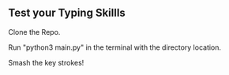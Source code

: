 ## Test your Typing Skillls
Clone the Repo.
<p>Run "python3 main.py" in the terminal with the directory location.</p>
Smash the key strokes!
